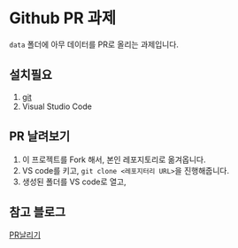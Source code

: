 # Github PR 과제

`data` 폴더에 아무 데이터를 PR로 올리는 과제입니다.

## 설치필요

1. [git](https://git-scm.com/)
2. Visual Studio Code

## PR 날려보기

1. 이 프로젝트를 Fork 해서, 본인 레포지토리로 옮겨옵니다.
2. VS code를 키고, `git clone <레포지터리 URL>`을 진행해줍니다.
3. 생성된 폴더를 VS code로 열고,

## 참고 블로그

[PR날리기]("https://inpa.tistory.com/entry/GIT-%E2%9A%A1%EF%B8%8F-%EA%B9%83%ED%97%99-PRPull-Request-%EB%B3%B4%EB%82%B4%EB%8A%94-%EB%B0%A9%EB%B2%95-folk-issue")
